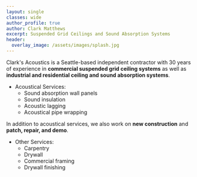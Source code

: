 ```yaml
---
layout: single
classes: wide
author_profile: true
author: Clark Matthews
excerpt: Suspended Grid Ceilings and Sound Absorption Systems
header:
  overlay_image: /assets/images/splash.jpg
---
```


Clark's Acoustics is a Seattle-based independent contractor with 30 years of experience in __commercial suspended grid ceiling systems__ as well as __industrial and residential ceiling and sound absorption systems__.

* Acoustical Services:
  * Sound absorption wall panels
  * Sound insulation
  * Acoustic lagging
  * Acoustical pipe wrapping

In addition to acoustical services, we also work on __new construction__ and __patch, repair, and demo__.

* Other Services:
  * Carpentry
  * Drywall
  * Commercial framing
  * Drywall finishing
